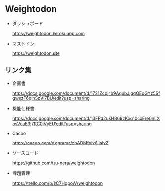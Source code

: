# Weightodon
- ダッシュポード

  https://weightodon.herokuapp.com

- マストドン: 
   
  https://weightodon.site

## リンク集
- 企画書

  https://docs.google.com/document/d/1721Zcqjhb9AqubJigqQEoGYz5SfgwszF6qinSpVi7BU/edit?usp=sharing

- 機能仕様書

  https://docs.google.com/document/d/13FRd2uKHB69zKxq10cxEre0nLXosVcaE3j7RC0lVyEU/edit?usp=sharing

- Cacoo

  https://cacoo.com/diagrams/zhADMfoiy6liaIyZ
  	
- ソースコード

  https://github.com/tsu-nera/weightodon
  
- 課題管理

  https://trello.com/b/8C7HqpoW/weightodon
  